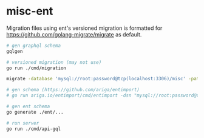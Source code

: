 # misc-ent

Migration files using ent's versioned migration is formatted for https://github.com/golang-migrate/migrate as default.

```bash
# gen graphql schema
gqlgen

# versioned migration (may not use)
go run ./cmd/migration

migrate -database 'mysql://root:password@tcp(localhost:3306)/misc' -path migrations up

# gen schema (https://github.com/ariga/entimport)
# go run ariga.io/entimport/cmd/entimport -dsn "mysql://root:password@tcp(localhost:3306)/misc"

# gen ent schema
go generate ./ent/...

# run server
go run ./cmd/api-gql
```
